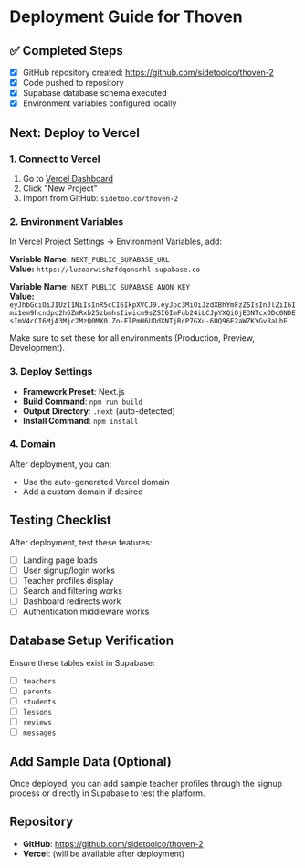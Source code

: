 # Deployment Guide for Thoven

## ✅ Completed Steps
- [x] GitHub repository created: https://github.com/sidetoolco/thoven-2
- [x] Code pushed to repository
- [x] Supabase database schema executed
- [x] Environment variables configured locally

## Next: Deploy to Vercel

### 1. Connect to Vercel
1. Go to [Vercel Dashboard](https://vercel.com)
2. Click "New Project"
3. Import from GitHub: `sidetoolco/thoven-2`

### 2. Environment Variables
In Vercel Project Settings → Environment Variables, add:

**Variable Name:** `NEXT_PUBLIC_SUPABASE_URL`  
**Value:** `https://luzoarwishzfdqonsnhl.supabase.co`

**Variable Name:** `NEXT_PUBLIC_SUPABASE_ANON_KEY`  
**Value:** `eyJhbGciOiJIUzI1NiIsInR5cCI6IkpXVCJ9.eyJpc3MiOiJzdXBhYmFzZSIsInJlZiI6Imx1em9hcndpc2h6ZmRxb25zbmhsIiwicm9sZSI6ImFub24iLCJpYXQiOjE3NTcxODc0NDEsImV4cCI6MjA3Mjc2MzQ0MX0.Zo-FlPmH6UOdXNTjRcP7GXu-6UQ96E2aWZKYGv8aLhE`

Make sure to set these for all environments (Production, Preview, Development).

### 3. Deploy Settings
- **Framework Preset**: Next.js
- **Build Command**: `npm run build`
- **Output Directory**: `.next` (auto-detected)
- **Install Command**: `npm install`

### 4. Domain
After deployment, you can:
- Use the auto-generated Vercel domain
- Add a custom domain if desired

## Testing Checklist
After deployment, test these features:
- [ ] Landing page loads
- [ ] User signup/login works
- [ ] Teacher profiles display
- [ ] Search and filtering works
- [ ] Dashboard redirects work
- [ ] Authentication middleware works

## Database Setup Verification
Ensure these tables exist in Supabase:
- [ ] `teachers`
- [ ] `parents` 
- [ ] `students`
- [ ] `lessons`
- [ ] `reviews`
- [ ] `messages`

## Add Sample Data (Optional)
Once deployed, you can add sample teacher profiles through the signup process or directly in Supabase to test the platform.

## Repository
- **GitHub**: https://github.com/sidetoolco/thoven-2
- **Vercel**: (will be available after deployment)